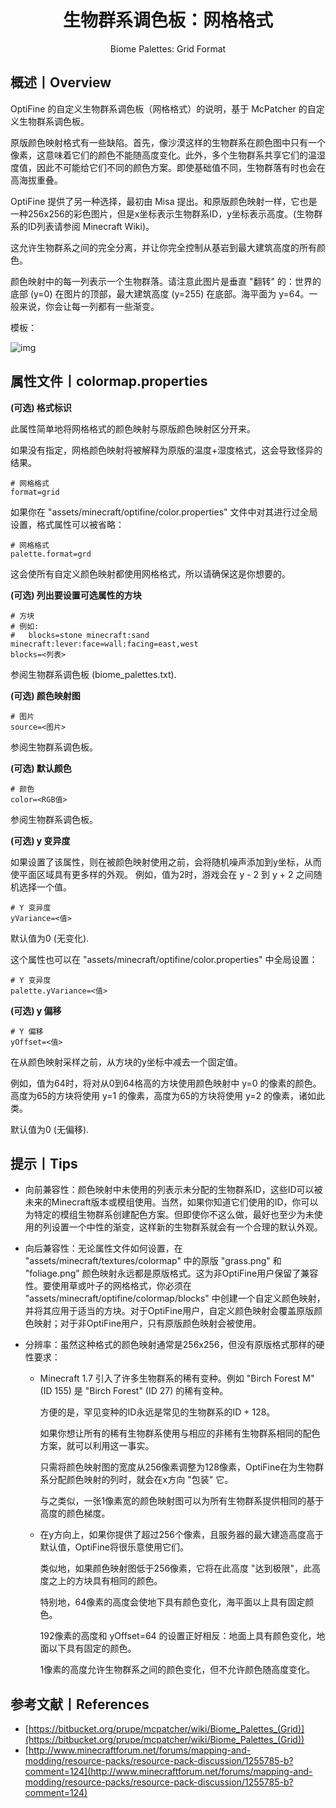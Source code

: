 <center><h1>生物群系调色板：网格格式</h1><p>Biome Palettes: Grid Format</p></center>

## 概述丨Overview

OptiFine 的自定义生物群系调色板（网格格式）的说明，基于 McPatcher 的自定义生物群系调色板。

原版颜色映射格式有一些缺陷。首先，像沙漠这样的生物群系在颜色图中只有一个像素，这意味着它们的颜色不能随高度变化。此外，多个生物群系共享它们的温湿度值，因此不可能给它们不同的颜色方案。即使基础值不同，生物群落有时也会在高海拔重叠。

OptiFine 提供了另一种选择，最初由 Misa 提出。和原版颜色映射一样，它也是一种256x256的彩色图片，但是x坐标表示生物群系ID，y坐标表示高度。(生物群系的ID列表请参阅 Minecraft Wiki)。

这允许生物群系之间的完全分离，并让你完全控制从基岩到最大建筑高度的所有颜色。

颜色映射中的每一列表示一个生物群落。请注意此图片是垂直 "翻转" 的：世界的底部 (y=0) 在图片的顶部，最大建筑高度 (y=255) 在底部。海平面为 y=64。一般来说，你会让每一列都有一些渐变。

模板：

![img](https://attachment.mcbbs.net/forum/201911/14/111538jlwq8nk8kkyhkekh.png)



## 属性文件丨colormap.properties

**(可选) 格式标识**

此属性简单地将网格格式的颜色映射与原版颜色映射区分开来。

如果没有指定，网格颜色映射将被解释为原版的温度+湿度格式，这会导致怪异的结果。

```properties
# 网格格式
format=grid
```

如果你在 "assets/minecraft/optifine/color.properties" 文件中对其进行过全局设置，格式属性可以被省略：

```properties
# 网格格式
palette.format=grd
```

这会使所有自定义颜色映射都使用网格格式，所以请确保这是你想要的。



**(可选) 列出要设置可选属性的方块**

```properties
# 方块
# 例如:
#   blocks=stone minecraft:sand minecraft:lever:face=wall:facing=east,west
blocks=<列表>
```

参阅生物群系调色板 (biome_palettes.txt).



**(可选) 颜色映射图**

```properties
# 图片
source=<图片>
```

参阅生物群系调色板。



**(可选) 默认颜色**

```properties
# 颜色
color=<RGB值>
```

参阅生物群系调色板。



**(可选) y 变异度**

如果设置了该属性，则在被颜色映射使用之前，会将随机噪声添加到y坐标，从而使平面区域具有更多样的外观。
例如，值为2时，游戏会在 y - 2 到 y + 2 之间随机选择一个值。

```properties
# Y 变异度
yVariance=<值>
```

默认值为0 (无变化).

这个属性也可以在 "assets/minecraft/optifine/color.properties" 中全局设置：

```properties
# Y 变异度
palette.yVariance=<值>
```



**(可选) y 偏移**

```properties
# Y 偏移
yOffset=<值>
```

在从颜色映射采样之前，从方块的y坐标中减去一个固定值。

例如，值为64时，将对从0到64格高的方块使用颜色映射中 y=0 的像素的颜色。高度为65的方块将使用 y=1 的像素，高度为65的方块将使用 y=2 的像素，诸如此类。

默认值为0 (无偏移).

## 提示丨Tips

- 向前兼容性：颜色映射中未使用的列表示未分配的生物群系ID，这些ID可以被未来的Minecraft版本或模组使用。当然，如果你知道它们使用的ID，你可以为特定的模组生物群系创建配色方案。但即使你不这么做，最好也至少为未使用的列设置一个中性的渐变，这样新的生物群系就会有一个合理的默认外观。

- 向后兼容性：无论属性文件如何设置，在 "assets/minecraft/textures/colormap" 中的原版 "grass.png" 和 "foliage.png" 颜色映射永远都是原版格式。这为非OptiFine用户保留了兼容性。要使用草或叶子的网格格式，你必须在 "assets/minecraft/optifine/colormap/blocks" 中创建一个自定义颜色映射，并将其应用于适当的方块。对于OptiFine用户，自定义颜色映射会覆盖原版颜色映射；对于非OptiFine用户，只有原版颜色映射会被使用。

- 分辨率：虽然这种格式的颜色映射通常是256x256，但没有原版格式那样的硬性要求：

  - Minecraft 1.7 引入了许多生物群系的稀有变种。例如 "Birch Forest M" (ID 155) 是 "Birch Forest" (ID 27) 的稀有变种。

    方便的是，罕见变种的ID永远是常见的生物群系的ID + 128。

    如果你想让所有的稀有生物群系使用与相应的非稀有生物群系相同的配色方案，就可以利用这一事实。

    只需将颜色映射图的宽度从256像素调整为128像素，OptiFine在为生物群系分配颜色映射的列时，就会在x方向 "包装" 它。

    与之类似，一张1像素宽的颜色映射图可以为所有生物群系提供相同的基于高度的颜色梯度。

  - 在y方向上，如果你提供了超过256个像素，且服务器的最大建造高度高于默认值，OptiFine将很乐意使用它们。

    类似地，如果颜色映射图低于256像素，它将在此高度 "达到极限"，此高度之上的方块具有相同的颜色。

    特别地，64像素的高度会使地下具有颜色变化，海平面以上具有固定颜色。

    192像素的高度和 yOffset=64 的设置正好相反：地面上具有颜色变化，地面以下具有固定的颜色。

    1像素的高度允许生物群系之间的颜色变化，但不允许颜色随高度变化。
  



## 参考文献丨References

- [https://bitbucket.org/prupe/mcpatcher/wiki/Biome_Palettes_(Grid)](https://bitbucket.org/prupe/mcpatcher/wiki/Biome_Palettes_(Grid))
- [http://www.minecraftforum.net/forums/mapping-and-modding/resource-packs/resource-pack-discussion/1255785-b?comment=124](http://www.minecraftforum.net/forums/mapping-and-modding/resource-packs/resource-pack-discussion/1255785-b?comment=124)